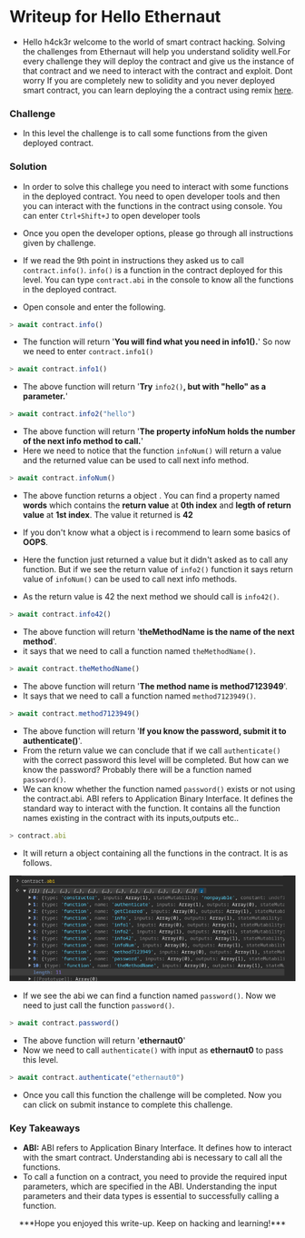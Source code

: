 # Writeup for Hello Ethernaut

- Hello h4ck3r welcome to the world of smart contract hacking. Solving the challenges from Ethernaut will help you understand solidity well.For every challenge they will deploy the contract and give us the instance of that contract and we need to interact with the contract and exploit. Dont worry If you are completely new to solidity and you never deployed smart contract, you can learn deploying the a contract using remix [here](https://youtu.be/3xNFZI8Ste4?si=i3cWN87OpX85zp6k).

### Challenge

- In this level the challenge is to call some functions from the given deployed contract.

### Solution

- In order to solve this challege you need to interact with some functions in the deployed contract. You need to open developer tools and then you can interact with the functions in the contract using console. You can enter `Ctrl+Shift+J` to open developer tools
- Once you open the developer options, please go through all instructions given by challenge.
- If we read the 9th point in instructions they asked us to call `contract.info()`. `info()` is a function in the contract deployed for this level. You can type `contract.abi` in the console to know all the functions in the deployed contract.

- Open console and enter the following.

```javascript
> await contract.info()
```

- The function will return '**You will find what you need in info1().**' So now we need to enter `contract.info1()`

```javascript
> await contract.info1()
```

- The above function will return '**Try** `info2()`**, but with "hello" as a parameter.**'

```javascript
> await contract.info2("hello")
```

- The above function will return '**The property infoNum holds the number of the next info method to call.**'
- Here we need to notice that the function `infoNum()` will return a value and the returned value can be used to call next info method.

```javascript
> await contract.infoNum()
```

- The above function returns a object . You can find a property named **words** which contains the **return value** at **0th index** and **legth of return value** at **1st index**. The value it returned is **42**

- If you don't know what a object is i recommend to learn some basics of **OOPS**.

- Here the function just returned a value but it didn't asked as to call any function. But if we see the return value of `info2()` function it says return value of `infoNum()` can be used to call next info methods.

- As the return value is 42 the next method we should call is `info42()`.

```javascript
> await contract.info42()
```

- The above function will return '**theMethodName is the name of the next method**'.
- it says that we need to call a function named `theMethodName()`.

```javascript
> await contract.theMethodName()
```

- The above function will return '**The method name is method7123949**'.
- It says that we need to call a function named `method7123949()`.

```javascript
> await contract.method7123949()
```

- The above function will return '**If you know the password, submit it to authenticate()**'.
- From the return value we can conclude that if we call `authenticate()` with the correct password this level will be completed. But how can we know the password? Probably there will be a function named `password()`.
- We can know whether the function named `password()` exists or not using the contract.abi. ABI refers to Application Binary Interface. It defines the standard way to interact with the function. It contains all the function names existing in the contract with its inputs,outputs etc..

```javascript
> contract.abi
```

- It will return a object containing all the functions in the contract. It is as follows.
<p align="center">
  <img src="img/img1.png" />
</p>

- If we see the abi we can find a function named `password()`. Now we need to just call the function `password()`.

```javascript
> await contract.password()
```

- The above function will return '**ethernaut0**'
- Now we need to call `authenticate()` with input as **ethernaut0** to pass this level.

```javascript
> await contract.authenticate("ethernaut0")
```

- Once you call this function the challenge will be completed. Now you can click on submit instance to complete this challenge.

### Key Takeaways

- **ABI:** ABI refers to Application Binary Interface. It defines how to interact with the smart contract. Understanding abi is necessary to call all the functions.
- To call a function on a contract, you need to provide the required input parameters, which are specified in the ABI. Understanding the input parameters and their data types is essential to successfully calling a function.

<p style="text-align:center;">***Hope you enjoyed this write-up. Keep on hacking and learning!***</p>
